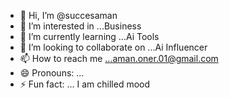 - 👋 Hi, I’m @succesaman
- 👀 I’m interested in ...Business
- 🌱 I’m currently learning ...Ai Tools
- 💞️ I’m looking to collaborate on ...Ai Influencer
- 📫 How to reach me ...aman.oner.01@gmail.com
- 😄 Pronouns: ...
- ⚡ Fun fact: ... I am chilled mood

<!---
succesaman/succesaman is a ✨ special ✨ repository because its `README.md` (this file) appears on your GitHub profile.
You can click the Preview link to take a look at your changes.
--->
